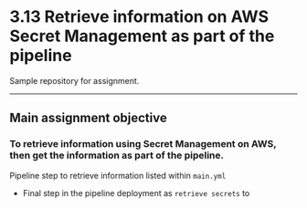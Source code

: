 # 3.13 Retrieve information on AWS Secret Management as part of the pipeline

Sample repository for assignment.

---

## Main assignment objective

### To retrieve information using Secret Management on AWS, then get the information as part of the pipeline.

Pipeline step to retrieve information listed within `main.yml`

- Final step in the pipeline deployment as `retrieve secrets` to
